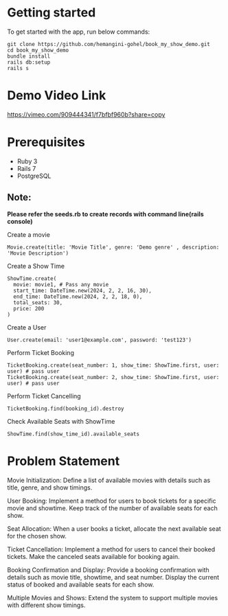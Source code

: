 # Getting started
To get started with the app, run below commands:

```
git clone https://github.com/hemangini-gohel/book_my_show_demo.git
cd book_my_show_demo
bundle install
rails db:setup
rails s
```

# Demo Video Link
https://vimeo.com/909444341/f7bfbf960b?share=copy

# Prerequisites
* Ruby 3
* Rails 7
* PostgreSQL

<h2> Note:</h2>
<b> Please refer the seeds.rb to create records with command line(rails console)</b>

Create a movie

```
Movie.create(title: 'Movie Title', genre: 'Demo genre' , description: 'Movie Description')
```

Create a Show Time 

```
ShowTime.create(
  movie: movie1, # Pass any movie
  start_time: DateTime.new(2024, 2, 2, 16, 30),
  end_time: DateTime.new(2024, 2, 2, 18, 0),
  total_seats: 30,
  price: 200
)
```

Create a User

```
User.create(email: 'user1@example.com', password: 'test123')
```

Perform Ticket Booking

```
TicketBooking.create(seat_number: 1, show_time: ShowTime.first, user: user) # pass user 
TicketBooking.create(seat_number: 2, show_time: ShowTime.first, user: user) # pass user 
```

Perform Ticket Cancelling
```
TicketBooking.find(booking_id).destroy
```

Check Available Seats with ShowTime
```
ShowTime.find(show_time_id).available_seats
```

# Problem Statement

Movie Initialization:
Define a list of available movies with details such as title, genre, and show timings.

User Booking:
Implement a method for users to book tickets for a specific movie and showtime.
Keep track of the number of available seats for each show.

Seat Allocation:
When a user books a ticket, allocate the next available seat for the chosen show.

Ticket Cancellation:
Implement a method for users to cancel their booked tickets.
Make the canceled seats available for booking again.

Booking Confirmation and Display:
Provide a booking confirmation with details such as movie title, showtime, and seat number.
Display the current status of booked and available seats for each show.

Multiple Movies and Shows:
Extend the system to support multiple movies with different show timings.
